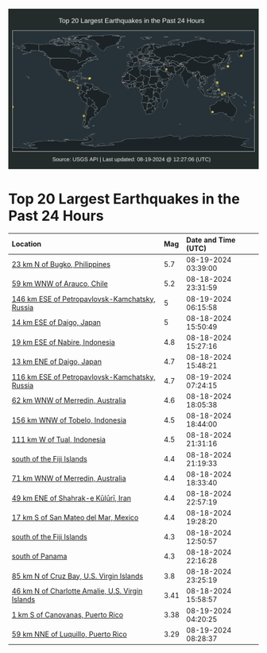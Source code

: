 ![Map](./map.png)

# Top 20 Largest Earthquakes in the Past 24 Hours

| Location | Mag | Date and Time (UTC) |
|:---|:---|:---|
| [23 km N of Bugko, Philippines](https://earthquake.usgs.gov/earthquakes/eventpage/us7000n7v7) | 5.7 | 08-19-2024 03:39:00 |
| [59 km WNW of Arauco, Chile](https://earthquake.usgs.gov/earthquakes/eventpage/us7000n7us) | 5.2 | 08-18-2024 23:31:59 |
| [146 km ESE of Petropavlovsk-Kamchatsky, Russia](https://earthquake.usgs.gov/earthquakes/eventpage/us7000n7vn) | 5 | 08-19-2024 06:15:58 |
| [14 km ESE of Daigo, Japan](https://earthquake.usgs.gov/earthquakes/eventpage/us7000n7tb) | 5 | 08-18-2024 15:50:49 |
| [19 km ESE of Nabire, Indonesia](https://earthquake.usgs.gov/earthquakes/eventpage/us7000n7t9) | 4.8 | 08-18-2024 15:27:16 |
| [13 km ENE of Daigo, Japan](https://earthquake.usgs.gov/earthquakes/eventpage/us7000n7ta) | 4.7 | 08-18-2024 15:48:21 |
| [116 km ESE of Petropavlovsk-Kamchatsky, Russia](https://earthquake.usgs.gov/earthquakes/eventpage/us7000n7vx) | 4.7 | 08-19-2024 07:24:15 |
| [62 km WNW of Merredin, Australia](https://earthquake.usgs.gov/earthquakes/eventpage/us7000n7tn) | 4.6 | 08-18-2024 18:05:38 |
| [156 km WNW of Tobelo, Indonesia](https://earthquake.usgs.gov/earthquakes/eventpage/us7000n7tv) | 4.5 | 08-18-2024 18:44:00 |
| [111 km W of Tual, Indonesia](https://earthquake.usgs.gov/earthquakes/eventpage/us7000n7ub) | 4.5 | 08-18-2024 21:31:16 |
| [south of the Fiji Islands](https://earthquake.usgs.gov/earthquakes/eventpage/us7000n7ua) | 4.4 | 08-18-2024 21:19:33 |
| [71 km WNW of Merredin, Australia](https://earthquake.usgs.gov/earthquakes/eventpage/us7000n7tq) | 4.4 | 08-18-2024 18:33:40 |
| [49 km ENE of Shahrak-e Kūlūrī, Iran](https://earthquake.usgs.gov/earthquakes/eventpage/us7000n7uk) | 4.4 | 08-18-2024 22:57:19 |
| [17 km S of San Mateo del Mar, Mexico](https://earthquake.usgs.gov/earthquakes/eventpage/us7000n7u0) | 4.4 | 08-18-2024 19:28:20 |
| [south of the Fiji Islands](https://earthquake.usgs.gov/earthquakes/eventpage/us7000n7sk) | 4.3 | 08-18-2024 12:50:57 |
| [south of Panama](https://earthquake.usgs.gov/earthquakes/eventpage/us7000n7uc) | 4.3 | 08-18-2024 22:16:28 |
| [85 km N of Cruz Bay, U.S. Virgin Islands](https://earthquake.usgs.gov/earthquakes/eventpage/pr2024231001) | 3.8 | 08-18-2024 23:25:19 |
| [46 km N of Charlotte Amalie, U.S. Virgin Islands](https://earthquake.usgs.gov/earthquakes/eventpage/pr71457733) | 3.41 | 08-18-2024 15:58:57 |
| [1 km S of Canovanas, Puerto Rico](https://earthquake.usgs.gov/earthquakes/eventpage/pr71457753) | 3.38 | 08-19-2024 04:20:25 |
| [59 km NNE of Luquillo, Puerto Rico](https://earthquake.usgs.gov/earthquakes/eventpage/pr71457763) | 3.29 | 08-19-2024 08:28:37 |
